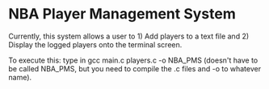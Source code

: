 # NBA Player Management System
Currently, this system allows a user to 1) Add players to a text file and 2) Display the logged players onto the terminal screen.

To execute this: type in gcc main.c players.c -o NBA_PMS (doesn't have to be called NBA_PMS, but you need to compile the .c files and -o to whatever name).
